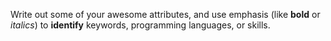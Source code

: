 Write out some of your awesome attributes, and use emphasis (like **bold** or *italics*) to **identify** keywords, programming languages, or skills. 
